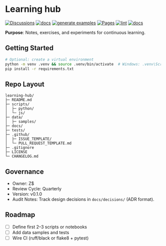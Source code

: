 # Learning hub 

[![Discussions](https://img.shields.io/badge/discussions-ask%20a%20question-5865f2)](../../discussions)
[![docs](https://github.com/zacharymplace/learning-hub/actions/workflows/docs.yml/badge.svg)](../../actions/workflows/docs.yml)
[![generate examples](https://github.com/zacharymplace/learning-hub/actions/workflows/generate-examples.yml/badge.svg)](../../actions/workflows/generate-examples.yml)
[![Pages](https://img.shields.io/badge/website-live-4c1)](https://zacharymplace.github.io/learning-hub/)
[![lint](https://github.com/zacharymplace/learning-hub/actions/workflows/lint.yml/badge.svg?branch=main)](https://github.com/zacharymplace/learning-hub/actions/workflows/lint.yml)
[![docs](https://github.com/zacharymplace/learning-hub/actions/workflows/docs.yml/badge.svg)](../../actions/workflows/docs.yml)

**Purpose**: Notes, exercises, and experiments for continuous learning.

## Getting Started
```bash
# Optional: create a virtual environment
python -m venv .venv && source .venv/bin/activate  # Windows: .venv\Scripts\activate
pip install -r requirements.txt
```

## Repo Layout
```
learning-hub/
├─ README.md
├─ scripts/
│  ├─ python/
│  └─ js/
├─ data/
│  ├─ samples/
├─ docs/
├─ tests/
├─ .github/
│  ├─ ISSUE_TEMPLATE/
│  └─ PULL_REQUEST_TEMPLATE.md
├─ .gitignore
├─ LICENSE
└─ CHANGELOG.md
```

## Governance
- Owner: Z$
- Review Cycle: Quarterly
- Version: v0.1.0
- Audit Notes: Track design decisions in `docs/decisions/` (ADR format).

## Roadmap
- [ ] Define first 2–3 scripts or notebooks
- [ ] Add data samples and tests
- [ ] Wire CI (ruff/black or flake8 + pytest)
